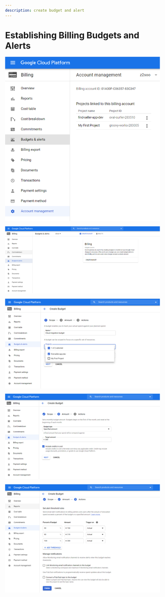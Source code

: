```yaml
---
description: create budget and alert
---
```


# Establishing Billing Budgets and Alerts

![](../../../.gitbook/assets/image%20%28123%29.png)



![](../../../.gitbook/assets/image%20%28114%29.png)



![](../../../.gitbook/assets/image%20%28135%29.png)

![](../../../.gitbook/assets/image%20%28130%29.png)

![](../../../.gitbook/assets/image%20%28122%29.png)



